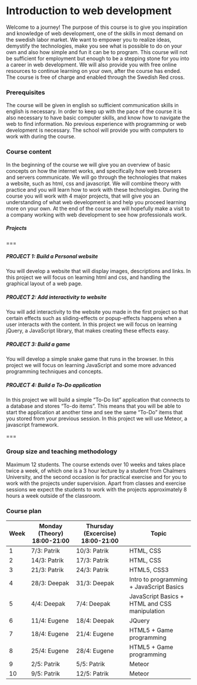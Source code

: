 # Introduction to web development

Welcome to a journey! The purpose of this course is to give you inspiration and
knowledge of web development, one of the skills in most demand on the swedish
labor market. We want to empower you to realize ideas, demystify the
technologies, make you see what is possible to do on your own and also how
simple and fun it can be to program. This course will not be sufficient for
employment but enough to be a stepping stone for you into a career in web
development. We will also provide you with free online resources to continue
learning on your own, after the course has ended. The course is free of charge
and enabled through the Swedish Red cross.

### Prerequisites

The course will be given in english so sufficient communication skills in
english is necessary. In order to keep up with the pace of the course it is also
necessary to have basic computer skills, and know how to navigate the web to
find information. No previous experience with programming or web development is
necessary. The school will provide you with computers to work with during the
course.

### Course content

In the beginning of the course we will give you an overview of basic concepts on
how the internet works, and specifically how web browsers and servers
communicate. We will go through the technologies that makes a website, such as
html, css and javascript. We will combine theory with practice and you will
learn how to work with these technologies. During the course you will work with
4 major projects, that will give you an understanding of what web development is
and help you proceed learning more on your own. At the end of the course we will
hopefully make a visit to a company working with web development to see how
professionals work.

##### Projects
===
##### PROJECT 1: Build a Personal website
You will develop a website that will display images, descriptions and links. In
this project we will focus on learning html and css, and handling the graphical
layout of a web page.

##### PROJECT 2: Add interactivity to website
You will add interactivity to the website you made in the first project so that
certain effects such as sliding-effects or popup-effects happens when a user
interacts with the content. In this project we will focus on learning jQuery, a
JavaScript library, that makes creating these effects easy.

##### PROJECT 3: Build a game
You will develop a simple snake game that runs in the browser. In this project
we will focus on learning JavaScript and some more advanced programming
techniques and concepts.

##### PROJECT 4: Build a To-Do application
In this project we will build a simple “To-Do list” application that connects to
a database and stores “To-do items”. This means that you will be able to start
the application at another time and see the same “To-Do” items that you stored
from your previous session. In this project we will use Meteor, a javascript
framework.

===

### Group size and teaching methodology
Maximum 12 students. The course extends over 10 weeks and takes place twice a
week, of which one is a 3 hour lecture by a student from Chalmers University,
and the second occasion is for practical exercise and for you to work with the
projects under supervision. Apart from classes and exercise sessions we expect
the students to work with the projects approximately 8 hours a week outside of
the classroom.

### Course plan
| Week | Monday (Theory) 18:00-21:00 | Thursday (Excercise) 18:00-21:00 | Topic |
|------|---------------------------|--------------------------------|-------|
| 1    |7/3: Patrik | 10/3: Patrik | HTML, CSS |
| 2    |14/3: Patrik | 17/3: Patrik | HTML, CSS |
| 3    |21/3: Patrik | 24/3: Patrik | HTML5, CSS3 |
| 4    |28/3: Deepak | 31/3: Deepak | Intro to programming + JavaScript Basics |
| 5    |4/4: Deepak | 7/4: Deepak | JavaScript Basics + HTML and CSS manipulation |
| 6    |11/4: Eugene | 18/4: Deepak | JQuery |
| 7    |18/4: Eugene | 21/4: Eugene | HTML5 + Game programming |
| 8    |25/4: Eugene | 28/4: Eugene | HTML5 + Game programming |
| 9    |2/5: Patrik | 5/5: Patrik | Meteor |
| 10   |9/5: Patrik | 12/5: Patrik | Meteor |

